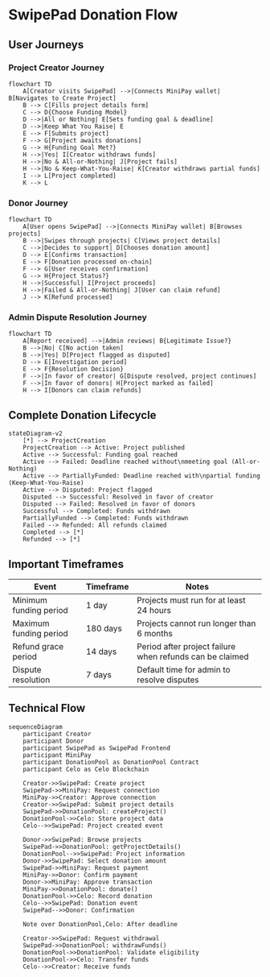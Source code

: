 # SwipePad Donation Flow

## User Journeys

### Project Creator Journey

```mermaid
flowchart TD
    A[Creator visits SwipePad] -->|Connects MiniPay wallet| B[Navigates to Create Project]
    B --> C[Fills project details form]
    C --> D{Choose Funding Model}
    D -->|All or Nothing| E[Sets funding goal & deadline]
    D -->|Keep What You Raise| E
    E --> F[Submits project]
    F --> G[Project awaits donations]
    G --> H{Funding Goal Met?}
    H -->|Yes| I[Creator withdraws funds]
    H -->|No & All-or-Nothing| J[Project fails]
    H -->|No & Keep-What-You-Raise| K[Creator withdraws partial funds]
    I --> L[Project completed]
    K --> L
```

### Donor Journey

```mermaid
flowchart TD
    A[User opens SwipePad] -->|Connects MiniPay wallet| B[Browses projects]
    B -->|Swipes through projects| C[Views project details]
    C -->|Decides to support| D[Chooses donation amount]
    D --> E[Confirms transaction]
    E --> F[Donation processed on-chain]
    F --> G[User receives confirmation]
    G --> H{Project Status?}
    H -->|Successful| I[Project proceeds]
    H -->|Failed & All-or-Nothing| J[User can claim refund]
    J --> K[Refund processed]
```

### Admin Dispute Resolution Journey

```mermaid
flowchart TD
    A[Report received] -->|Admin reviews| B{Legitimate Issue?}
    B -->|No| C[No action taken]
    B -->|Yes| D[Project flagged as disputed]
    D --> E[Investigation period]
    E --> F{Resolution Decision}
    F -->|In favor of creator| G[Dispute resolved, project continues]
    F -->|In favor of donors| H[Project marked as failed]
    H --> I[Donors can claim refunds]
```

## Complete Donation Lifecycle

```mermaid
stateDiagram-v2
    [*] --> ProjectCreation
    ProjectCreation --> Active: Project published
    Active --> Successful: Funding goal reached
    Active --> Failed: Deadline reached without\nmeeting goal (All-or-Nothing)
    Active --> PartiallyFunded: Deadline reached with\npartial funding (Keep-What-You-Raise)
    Active --> Disputed: Project flagged
    Disputed --> Successful: Resolved in favor of creator
    Disputed --> Failed: Resolved in favor of donors
    Successful --> Completed: Funds withdrawn
    PartiallyFunded --> Completed: Funds withdrawn
    Failed --> Refunded: All refunds claimed
    Completed --> [*]
    Refunded --> [*]
```

## Important Timeframes

| Event | Timeframe | Notes |
|-------|-----------|-------|
| Minimum funding period | 1 day | Projects must run for at least 24 hours |
| Maximum funding period | 180 days | Projects cannot run longer than 6 months |
| Refund grace period | 14 days | Period after project failure when refunds can be claimed |
| Dispute resolution | 7 days | Default time for admin to resolve disputes |

## Technical Flow

```mermaid
sequenceDiagram
    participant Creator
    participant Donor
    participant SwipePad as SwipePad Frontend
    participant MiniPay
    participant DonationPool as DonationPool Contract
    participant Celo as Celo Blockchain
    
    Creator->>SwipePad: Create project
    SwipePad->>MiniPay: Request connection
    MiniPay->>Creator: Approve connection
    Creator->>SwipePad: Submit project details
    SwipePad->>DonationPool: createProject()
    DonationPool->>Celo: Store project data
    Celo-->>SwipePad: Project created event
    
    Donor->>SwipePad: Browse projects
    SwipePad->>DonationPool: getProjectDetails()
    DonationPool-->>SwipePad: Project information
    Donor->>SwipePad: Select donation amount
    SwipePad->>MiniPay: Request payment
    MiniPay->>Donor: Confirm payment
    Donor->>MiniPay: Approve transaction
    MiniPay->>DonationPool: donate()
    DonationPool->>Celo: Record donation
    Celo-->>SwipePad: Donation event
    SwipePad-->>Donor: Confirmation
    
    Note over DonationPool,Celo: After deadline
    
    Creator->>SwipePad: Request withdrawal
    SwipePad->>DonationPool: withdrawFunds()
    DonationPool->>DonationPool: Validate eligibility
    DonationPool->>Celo: Transfer funds
    Celo-->>Creator: Receive funds
``` 
